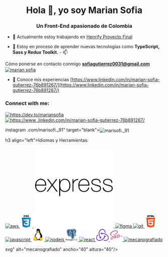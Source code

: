 <h1 align="center">Hola 👋, yo soy Marian Sofia</h1>
<h3 align="center">Un Front-End apasionado de Colombia</h3>

- 🔭 Actualmente estoy trabajando en [Henrify Proyecto Final]( https://github.com/HenrifyPF38B)

- 🌱 Estoy en proceso de aprender nuevas tecnologías como **TypeScript, Sass y Redux Toolkit.** - 📫

Cómo ponerse en contacto conmigo **sofiagutierrez0031@gmail.com** <a href ="https://fb.com/marian sofia" target="blank"><img align="center" src="https://raw.githubusercontent.com/rahuldkjain/github-profile-readme-generator/master /src/images/icons/Social/facebook.svg" alt="marian sofia" height="30" width="40" /></a>

- 📄 Conoce mis experiencias [https://www.linkedin.com/in/marian-sofia-gutierrez-76b891267/](https://www.linkedin.com/in/marian-sofia-gutierrez-76b891267/)

<h3 align="left">Connect with me:</h3>
<p align="left">
<a href="https://dev.to/https://dev.to/mariansofia" target="blank"><img align="center" src="https://raw.githubusercontent.com/rahuldkjain /github-profile-readme-generator/master/src/images/icons/Social/devto.svg" alt="https://dev.to/mariansofia" height="30" width="40" /></ a>
<a href="https://linkedin.com/en/https://www.linkedin.com/en/marian-sofia-gutierrez-76b891267/" target="blank"><img align="center " src="https://raw.githubusercontent.com/rahuldkjain/github-profile-readme-generator/master/src/images/icons/Social/linked-in-alt.svg" alt="https://www .linkedin.com/in/marian-sofia-gutierrez-76b891267/" height="30" width="40" /></a>

instagram .com/marisofi._91" target="blank"><img align="center" src="https://raw.githubusercontent.com/rahuldkjain/github-profile-readme-generator/master/src/images/icons/Social/instagram. svg" alt="marisofi._91" altura="30" ancho="40" /></a>
</p>

h3 align="left">Idiomas y Herramientas:</h3>
<p align="left"> <a href="https://aws.amazon.com" target="_blank" rel="noreferrer"> <img src="https://raw.githubusercontent.com/devicons /devicon/master/icons/amazonwebservices/amazonwebservices-original-wordmark.svg" alt="aws" width="40" height="40"/> </a> <a href="https://www.w3schools .com/css/" target="_blank" rel="noreferrer"> <img src="https://raw.githubusercontent.com/devicons/devicon/master/icons/css3/css3-original-wordmark.svg" alt="css3" width="40" height="40"/> </a> <a href="https://expressjs.com" target="_blank" rel="noreferrer"> <img src="https://raw.githubusercontent.com/devicons/devicon/master/icons/express/express-original-wordmark.svg" alt="express " ancho="40" altura="40"/> </a> <a href="https://www.figma.com/" target="_blank" rel="noreferrer"> <img src="https ://www.vectorlogo.zone/logos/figma/figma-icon.svg" alt="figma" ancho="40" altura="40"/> </a> <a href="https://git -scm.com/" target="_blank" rel="noreferrer"> <img src="https://www.vectorlogo.zone/logos/git-scm/git-scm-icon.svg" alt="git" width="40" height="40"/> </a> <a href="https://www.w3.org/html/" target="_blank" rel="noreferrer "> <img src="https://raw.githubusercontent.com/devicons/devicon/master/icons/html5/html5-original-wordmark.svg" alt="html5" width="40" height="40" /> </a> <a href="https://developer.mozilla.org/en-US/docs/Web/JavaScript" target="_blank" rel="noreferrer"> <img src="https:/ /raw.githubusercontent.com/devicons/devicon/master/icons/javascript/javascript-original.svg" alt="javascript" width="40" height="40"/> </a> <a href="https://www.linux.org/" target="_blank" rel="noreferrer"> <img src="https://raw.githubusercontent.com/devicons/devicon/master/icons/linux/linux-original.svg" alt="linux" width="40" height="40"/> </ a> <a href="https://nodejs.org" target="_blank" rel="noreferrer"> <img src="https://raw.githubusercontent.com/devicons/devicon/master/icons/nodejs /nodejs-original-wordmark.svg" alt="nodejs" width="40" height="40"/> </a> <a href="https://www.postgresql.org" target="_blank" rel="noreferrer"> <img src="https://raw.githubusercontent.com/devicons/devicon/master/icons/postgresql/postgresql-original-wordmark.svg" alt="postgresql " width="40" height="40"/> </a> <a href="https://reactjs.org/" target="_blank" rel="noreferrer"> <img src="https:/ /raw.githubusercontent.com/devicons/devicon/master/icons/react/react-original-wordmark.svg" alt="react" width="40" height="40"/> </a> <a href= "https://redux.js.org" target="_blank" rel="noreferrer"> <img src="https://raw.githubusercontent.com/devicons/devicon/master/icons/redux/redux-original.svg" alt="redux" width="40" height="40"/> </a> <a href="https://sass- lang.com" target="_blank" rel="noreferrer"> <img src="https://raw.githubusercontent.com/devicons/devicon/master/icons/sass/sass-original.svg" alt="sass " width="40" height="40"/> </a> <a href="https://www.typescriptlang.org/" target="_blank" rel="noreferrer"> <img src="https ://raw.githubusercontent.com/devicons/devicon/master/icons/typescript/typescript-original.svg" alt="mecanografiado" ancho="40" altura="40"/> </a> </p>svg" alt="mecanografiado" ancho="40" altura="40"/> </a> </p>
